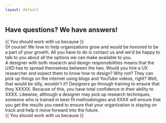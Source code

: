 ```yaml
---
layout: default
---
```

<article class="post">

  <div class="FAQ">
    <h2 class="post-title"> Have questions? We have answers! </h2>
  </div>

  <div class="Why should I work with you?">
    {{ You should work with us because }}
  </div>

</article>

  <div class="I'm establishing, or will establish, a research team at my organization. Can I get guidance on what to do?">
    Of course! We love to help organizations grow and would be honored to be a part of your growth. All you have to do is contact us and we'd be happy to talk to you about all the options we can make available to you.
  </div>

</article>

  <div class="I already have UX designers that conduct research. Why would they need research training?">
    A designer with both research and design responsibilities means that the UXD has to spread themselves between the two. Would you hire a UX researcher and expect them to know how to design? Why not? They can pick up things on the internet using blogs and YouTube videos, right? Well, that would be silly, wouldn't it? Designers go through training to ensure that they XXXXX. Because of this, you have total confidence in their ability to XXXX. Likewise, although a designer may pick up research techniques, someone who is trained in best-fit methodologies and XXXX will ensure that you get the results you need to ensure that your organization is staying on track and help it move forward into the future.
  </div>

</article>


  <div class="I already have an idea of the research I want to do. Can I just get your opinion?">
    {{ You should work with us because }}
  </div>

</article>
